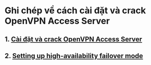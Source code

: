 # Ghi chép về cách cài đặt và crack OpenVPN Access Server #
## 1. [Cài đặt và crack OpenVPN Access Server](crack-openvpnas/README.md) ##
## 2. [Setting up high-availability failover mode](openvpn-failover/README.md) ## 

